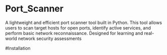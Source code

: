 # Port_Scanner
A lightweight and efficient port scanner tool built in Python. This tool allows users to scan target hosts for open ports, identify active services, and perform basic network reconnaissance. Designed for learning and real-world network security assessments

#Installation
